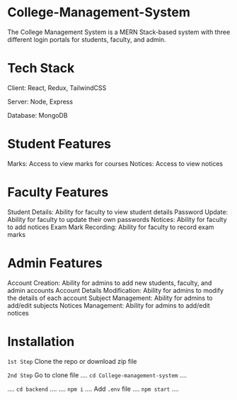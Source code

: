 # College-Management-System
The College Management System is a MERN Stack-based system with three different login portals for students, faculty, and admin.

# Tech Stack
Client: React, Redux, TailwindCSS

Server: Node, Express

Database: MongoDB

# Student Features
Marks: Access to view marks for courses
Notices: Access to view notices

# Faculty Features
Student Details: Ability for faculty to view student details
Password Update: Ability for faculty to update their own passwords
Notices: Ability for faculty to add notices
Exam Mark Recording: Ability for faculty to record exam marks

# Admin Features
Account Creation: Ability for admins to add new students, faculty, and admin accounts
Account Details Modification: Ability for admins to modify the details of each account
Subject Management: Ability for admins to add/edit subjects
Notices Management: Ability for admins to add/edit notices

# Installation

`1st Step`
Clone the repo or download zip file

`2nd Step`
Go to clone file
.... `cd College-management-system` ....

.... ``cd backend`` ....
.... ``npm i`` ....
Add ``.env`` file
.... ``npm start`` ....